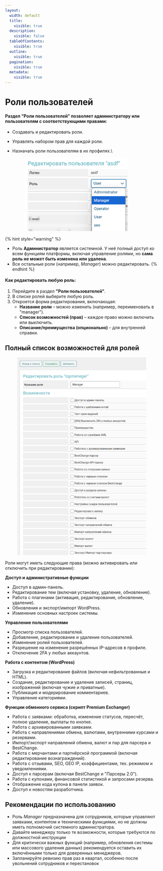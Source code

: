 ```yaml
---
layout:
  width: default
  title:
    visible: true
  description:
    visible: false
  tableOfContents:
    visible: true
  outline:
    visible: true
  pagination:
    visible: true
  metadata:
    visible: true
---
```


# Роли пользователей

#### Раздел **"Роли пользователей"** позволяет администратору или пользователям с соответствующими правами:

* Создавать и редактировать роли.
* Управлять набором прав для каждой роли.
*   Назначать роли пользователям в их профилях.\


    <figure><img src="../../../.gitbook/assets/image (1) (1) (1) (1) (1).png" alt="" width="339"><figcaption></figcaption></figure>

{% hint style="warning" %}
- Роль **Администратор** является системной. У неё полный доступ ко всем функциям платформы, включая управление ролями, но **сама роль не может быть изменена или удалена**.
- Все остальные роли (например, _Manager_) можно редактировать.
{% endhint %}

#### Как редактировать любую роль:

1. Перейдите в раздел **"Роли пользователей"**.
2. В списке ролей выберите любую роль.
3. Откроется форма редактирования, включающая:
   * **Название роли** – можно изменить (например, переименовать в "manager").
   * **Список возможностей (прав)** – каждое право можно включить или выключить.
   * **Описание/преимущества (опционально)** – для внутренней справки.

## Полный список возможностей для ролей

<figure><img src="../../../.gitbook/assets/image (5) (1).png" alt="" width="563"><figcaption></figcaption></figure>

Роли могут иметь следующие права (можно активировать или отключить при редактировании):

**Доступ и административные функции**

* Доступ в админ-панель.
* Редактирование тем (включая установку, удаление, обновление).
* Работа с плагинами (активация, редактирование, обновление, удаление).
* Обновления и экспорт/импорт WordPress.
* Изменение основных настроек системы.

**Управление пользователями**

* Просмотр списка пользователей.
* Добавление, редактирование и удаление пользователей.
* Изменение ролей пользователей.
* Разрешение на изменение разрешённых IP-адресов в профиле.
* Отключение 2FA у любых аккаунтов.

**Работа с контентом (WordPress)**

* Загрузка и редактирование файлов (включая нефильтрованные и HTML).
* Создание, редактирование и удаление записей, страниц, изображений (включая чужие и приватные).
* Публикация и модерирование комментариев.
* Управление категориями.

**Функции обменного сервиса (скрипт Premium Exchanger)**

* Работа с заявками: обработка, изменение статусов, пересчёт, полное удаление, выплаты по кнопке.
* Работа с архивированными заявками.
* Работа с направлениями обмена, валютами, внутренними курсами и резервами.
* Импорт/экспорт направлений обмена, валют и пар для парсера и BestChange.
* Работа с мерчантами и партнёрской программой (включая редактирование вознаграждений).
* Работа с отзывами, SEO, GEO IP, коэффициентами, тех. режимом и уведомлениями.
* Доступ к парсерам (включая BestChange и "Парсеры 2.0").
* Работа с купонами, финансовой статистикой и запросами резерва.
* Отображение кода купона в панели заявок.
* Доступ к новостям разработчика.

## Рекомендации по использованию

* Роль _Manager_ предназначена для сотрудников, которые управляют заявками, контентом и техническими функциями, но не должны иметь полномочий системного администратора.
* Давайте менеджеру только те возможности, которые требуются по должностной инструкции
* Для критически важных функций (например, обновления системы или массового удаления данных) рекомендуется оставить их включёнными только для доверенных менеджеров.
* Запланируйте ревизию прав раз в квартал, особенно после увольнений сотрудников и перестановок
